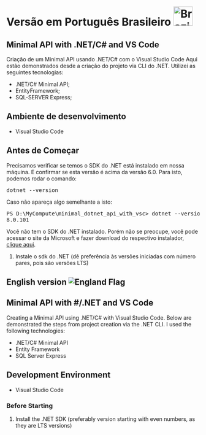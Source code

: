 # Versão em Português Brasileiro <img src="https://upload.wikimedia.org/wikipedia/commons/0/05/Flag_of_Brazil.svg" alt="Brazil Flag" width="50px">

## Minimal API with .NET/C# and VS Code

Criação de um Minimal API usando .NET/C# com o Visual Studio Code
Aqui estão demonstrados desde a criação do projeto via CLI do .NET.
Utilizei as seguintes tecnologias:

* .NET/C# Minimal API;
* EntityFramework;
* SQL-SERVER Express;

## Ambiente de desenvolvimento

* Visual Studio Code

## Antes de Começar

Precisamos verificar se temos o SDK do .NET está instalado em nossa máquina. E confirmar se esta versão é acima da versão 6.0. Para isto, podemos rodar o comando:

<pre>dotnet --version</pre>

Caso não apareça algo semelhante a isto:

<pre>PS D:\MyCompute\minimal_dotnet_api_with_vsc> dotnet --version
8.0.101</pre>

Você não tem o SDK do .NET instalado. Porém não se preocupe, você pode acessar o site da Microsoft e fazer download do respectivo instalador, [clique aqui](https://dotnet.microsoft.com).

1. Instale o sdk do .NET (dê preferência às versões iniciadas com número pares, pois são versões LTS)

## English version ![England Flag](https://upload.wikimedia.org/wikipedia/en/thumb/b/be/Flag_of_England.svg/50px-Flag_of_England.svg.png)

## Minimal API with #/.NET and VS Code

Creating a Minimal API using .NET/C# with Visual Studio Code. Below are demonstrated the steps from project creation via the .NET CLI. I used the following technologies:

* .NET/C# Minimal API
* Entity Framework
* SQL Server Express

## Development Environment

* Visual Studio Code

### Before Starting

1. Install the .NET SDK (preferably version starting with even numbers, as they are LTS versions)
